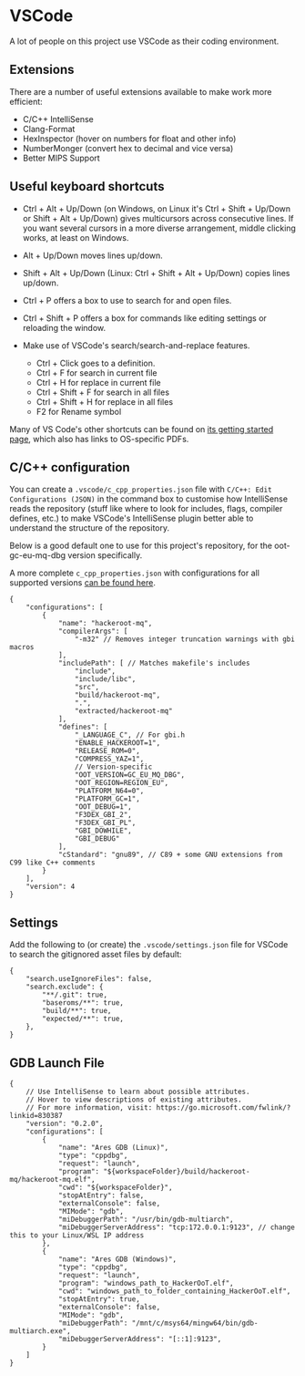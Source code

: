 # VSCode

A lot of people on this project use VSCode as their coding environment.

## Extensions

There are a number of useful extensions available to make work more efficient:

- C/C++ IntelliSense
- Clang-Format
- HexInspector (hover on numbers for float and other info)
- NumberMonger (convert hex to decimal and vice versa)
- Better MIPS Support




## Useful keyboard shortcuts

- Ctrl + Alt + Up/Down (on Windows, on Linux it's Ctrl + Shift + Up/Down or Shift + Alt + Up/Down) gives multicursors across consecutive lines. If you want several cursors in a more diverse arrangement, middle clicking works, at least on Windows.
- Alt + Up/Down moves lines up/down.
- Shift + Alt + Up/Down (Linux: Ctrl + Shift + Alt + Up/Down) copies lines up/down.
- Ctrl + P offers a box to use to search for and open files.
- Ctrl + Shift + P offers a box for commands like editing settings or reloading the window.

- Make use of VSCode's search/search-and-replace features.
    - Ctrl + Click goes to a definition.
    - Ctrl + F for search in current file
    - Ctrl + H for replace in current file
    - Ctrl + Shift + F for search in all files
    - Ctrl + Shift + H for replace in all files
    - F2 for Rename symbol

Many of VS Code's other shortcuts can be found on [its getting started page](https://code.visualstudio.com/docs/getstarted/keybindings), which also has links to OS-specific PDFs.

## C/C++ configuration

You can create a `.vscode/c_cpp_properties.json` file with `C/C++: Edit Configurations (JSON)` in the command box to customise how IntelliSense reads the repository (stuff like where to look for includes, flags, compiler defines, etc.) to make VSCode's IntelliSense plugin better able to understand the structure of the repository.

Below is a good default one to use for this project's repository, for the oot-gc-eu-mq-dbg version specifically.

A more complete `c_cpp_properties.json` with configurations for all supported versions [can be found here](c_cpp_properties.json).

```jsonc
{
    "configurations": [
        {
            "name": "hackeroot-mq",
            "compilerArgs": [
                "-m32" // Removes integer truncation warnings with gbi macros
            ],
            "includePath": [ // Matches makefile's includes
                "include",
                "include/libc",
                "src",
                "build/hackeroot-mq",
                ".",
                "extracted/hackeroot-mq"
            ],
            "defines": [
                "_LANGUAGE_C", // For gbi.h
                "ENABLE_HACKEROOT=1",
                "RELEASE_ROM=0",
                "COMPRESS_YAZ=1",
                // Version-specific
                "OOT_VERSION=GC_EU_MQ_DBG",
                "OOT_REGION=REGION_EU",
                "PLATFORM_N64=0",
                "PLATFORM_GC=1",
                "OOT_DEBUG=1",
                "F3DEX_GBI_2",
                "F3DEX_GBI_PL",
                "GBI_DOWHILE",
                "GBI_DEBUG"
            ],
            "cStandard": "gnu89", // C89 + some GNU extensions from C99 like C++ comments
        }
    ],
    "version": 4
}
```

## Settings

Add the following to (or create) the `.vscode/settings.json` file for VSCode to search the gitignored asset files by default:

```jsonc
{
    "search.useIgnoreFiles": false,
    "search.exclude": {
        "**/.git": true,
        "baseroms/**": true,
        "build/**": true,
        "expected/**": true,
    },
}
```

## GDB Launch File
```jsonc
{
    // Use IntelliSense to learn about possible attributes.
    // Hover to view descriptions of existing attributes.
    // For more information, visit: https://go.microsoft.com/fwlink/?linkid=830387
    "version": "0.2.0",
    "configurations": [
        {
            "name": "Ares GDB (Linux)",
            "type": "cppdbg",
            "request": "launch",
            "program": "${workspaceFolder}/build/hackeroot-mq/hackeroot-mq.elf",
            "cwd": "${workspaceFolder}",
            "stopAtEntry": false,
            "externalConsole": false,
            "MIMode": "gdb",
            "miDebuggerPath": "/usr/bin/gdb-multiarch",
            "miDebuggerServerAddress": "tcp:172.0.0.1:9123", // change this to your Linux/WSL IP address
        },
        {
            "name": "Ares GDB (Windows)",
            "type": "cppdbg",
            "request": "launch",
            "program": "windows_path_to_HackerOoT.elf",
            "cwd": "windows_path_to_folder_containing_HackerOoT.elf",
            "stopAtEntry": true,
            "externalConsole": false,
            "MIMode": "gdb",
            "miDebuggerPath": "/mnt/c/msys64/mingw64/bin/gdb-multiarch.exe",
            "miDebuggerServerAddress": "[::1]:9123",
        }
    ]
}
```
